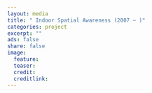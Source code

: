 ```yaml
---
layout: media
title: " Indoor Spatial Awareness (2007 ~ )"
categories: project
excerpt: ""
ads: false
share: false
image:
  feature: 
  teaser: 
  credit: 
  creditlink: 
---
```


